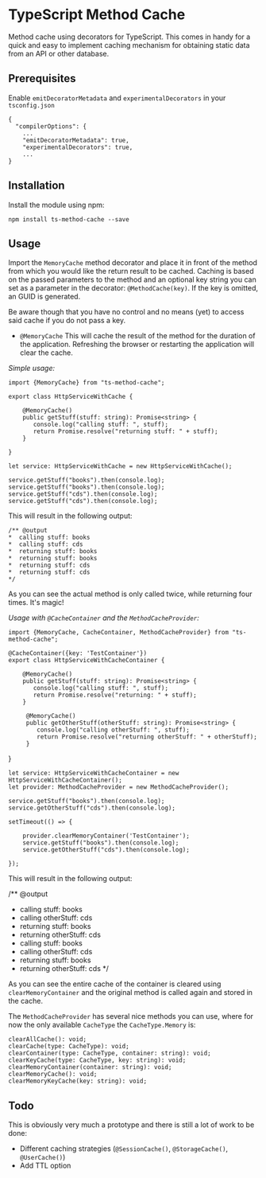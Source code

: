 # TypeScript Method Cache

Method cache using decorators for TypeScript. This comes in handy for a quick and easy to implement caching mechanism 
for obtaining static data from an API or other database.

## Prerequisites

Enable `emitDecoratorMetadata` and `experimentalDecorators` in your `tsconfig.json`

    {
      "compilerOptions": {
        ...
        "emitDecoratorMetadata": true,
        "experimentalDecorators": true,
        ...
    }

## Installation

Install the module using npm:

    npm install ts-method-cache --save
    
    
## Usage

Import the `MemoryCache` method decorator and place it in front of the method from which you would like the return 
result to be cached. Caching is based on the passed parameters to the method and an optional key string you can set as 
a parameter in the decorator:  `@MethodCache(key)`. If the key is omitted, an GUID is generated. 

Be aware though that you have no control and no means (yet) to access said cache if you do not pass a key. 

- `@MemoryCache`
This will cache the result of the method for the duration of the application. Refreshing the browser
or restarting the application will clear the cache.

*Simple usage:*

    import {MemoryCache} from "ts-method-cache";
    
    export class HttpServiceWithCache {
    
        @MemoryCache()
        public getStuff(stuff: string): Promise<string> {
           console.log("calling stuff: ", stuff);
           return Promise.resolve("returning stuff: " + stuff);
        }
    
    }
    
    let service: HttpServiceWithCache = new HttpServiceWithCache();
    
    service.getStuff("books").then(console.log);
    service.getStuff("books").then(console.log);    
    service.getStuff("cds").then(console.log);    
    service.getStuff("cds").then(console.log);    
    
This will result in the following output:

    /** @output
    *  calling stuff: books
    *  calling stuff: cds
    *  returning stuff: books
    *  returning stuff: books
    *  returning stuff: cds
    *  returning stuff: cds
    */
    
As you can see the actual method is only called twice, while returning four times. It's magic!
    
*Usage with `@CacheContainer` and the `MethodCacheProvider`:*


    import {MemoryCache, CacheContainer, MethodCacheProvider} from "ts-method-cache";
    
    @CacheContainer({key: 'TestContainer'})
    export class HttpServiceWithCacheContainer {
    
        @MemoryCache()
        public getStuff(stuff: string): Promise<string> {
           console.log("calling stuff: ", stuff);
           return Promise.resolve("returning: " + stuff);
        }
    
         @MemoryCache()
         public getOtherStuff(otherStuff: string): Promise<string> {
            console.log("calling otherStuff: ", stuff);
            return Promise.resolve("returning otherStuff: " + otherStuff);
         }
     
   }
    
    let service: HttpServiceWithCacheContainer = new HttpServiceWithCacheContainer();
    let provider: MethodCacheProvider = new MethodCacheProvider();
    
    service.getStuff("books").then(console.log);
    service.getOtherStuff("cds").then(console.log);
    
    setTimeout(() => {
    
        provider.clearMemoryContainer('TestContainer');
        service.getStuff("books").then(console.log);
        service.getOtherStuff("cds").then(console.log);
    
    });

This will result in the following output:
   
   /** @output
   *  calling stuff: books
   *  calling otherStuff: cds
   *  returning stuff: books
   *  returning otherStuff: cds
   *  calling stuff: books
   *  calling otherStuff: cds
   *  returning stuff: books
   *  returning otherStuff: cds
   */
       
As you can see the entire cache of the container is cleared using `clearMemoryContainer` and the original method is
called again and stored in the cache.

The `MethodCacheProvider` has several nice methods you can use, where for now the only available `CacheType` the 
`CacheType.Memory` is:

    clearAllCache(): void;
    clearCache(type: CacheType): void;
    clearContainer(type: CacheType, container: string): void;
    clearKeyCache(type: CacheType, key: string): void;
    clearMemoryContainer(container: string): void;
    clearMemoryCache(): void;
    clearMemoryKeyCache(key: string): void;


## Todo

This is obviously very much a prototype and there is still a lot of work to be done:

- Different caching strategies (`@SessionCache()`, `@StorageCache()`, `@UserCache()`)
- Add TTL option
